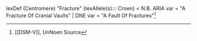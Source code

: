 
lexDef (Centromere) "Fracture" {lexAllele(s)::: Croen} < N.B. ARIA var = "A Fracture Of Cranial Vaults" | DNE var = "A Fault Of Fractures"[^FractureCroen]

[^FractureCroen]: [[DSM-V]], UnNoen Source
